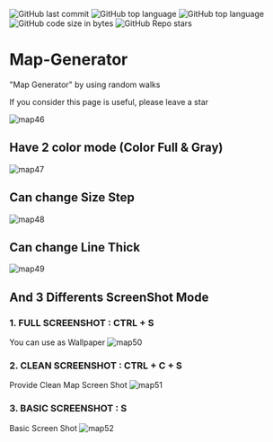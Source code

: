 ![GitHub last commit](https://img.shields.io/github/last-commit/UFTHaq/Map-Generator?style=for-the-badge)
![GitHub top language](https://img.shields.io/github/languages/top/UFTHaq/Map-Generator?logo=cpp&style=for-the-badge)
![GitHub top language](https://img.shields.io/github/languages/top/UFTHaq/Map-Generator?label=Raylib&logo=raylib&logoColor=black&style=for-the-badge)
![GitHub code size in bytes](https://img.shields.io/github/languages/code-size/UFTHaq/Map-Generator?style=for-the-badge)
![GitHub Repo stars](https://img.shields.io/github/stars/UFTHaq/Map-Generator?color=red&style=for-the-badge)

# Map-Generator
"Map Generator" by using random walks

If you consider this page is useful, please leave a star

![map46](https://github.com/UFTHaq/Map-Generator/assets/104829519/dd452ed0-39cf-4636-af9d-11eb5c06bcef)

## Have 2 color mode (Color Full & Gray)
![map47](https://github.com/UFTHaq/Map-Generator/assets/104829519/9895f621-0d93-4cdf-bd8c-b9d745c13db1)

## Can change Size Step
![map48](https://github.com/UFTHaq/Map-Generator/assets/104829519/519bd20e-b72b-4dfd-bfc7-96239948e162)

## Can change Line Thick
![map49](https://github.com/UFTHaq/Map-Generator/assets/104829519/e40349eb-cf55-436c-a5e3-88fd5d9ef288)

## And 3 Differents ScreenShot Mode

### 1. FULL SCREENSHOT : CTRL + S
You can use as Wallpaper
![map50](https://github.com/UFTHaq/Map-Generator/assets/104829519/839478f7-dce5-4a47-94c1-483208cad1db)

### 2. CLEAN SCREENSHOT : CTRL + C + S
Provide Clean Map Screen Shot
![map51](https://github.com/UFTHaq/Map-Generator/assets/104829519/7464c047-4f2b-4287-9cb8-259368fc7cfc)

### 3. BASIC SCREENSHOT : S
Basic Screen Shot
![map52](https://github.com/UFTHaq/Map-Generator/assets/104829519/ff3cbce6-fdcf-4e94-81be-ae3b032deea3)




